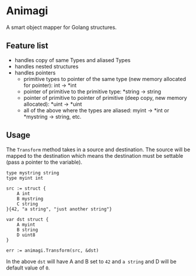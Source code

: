 # Animagi

A smart object mapper for Golang structures.

## Feature list
- handles copy of same Types and aliased Types
- handles nested structures
- handles pointers
    - primitive types to pointer of the same type (new memory allocated for pointer): int -> *int
    - pointer of primitive to the primitive type: *string -> string
    - pointer of primitive to pointer of primitive (deep copy, new memory allocated): *uint -> *uint
    - all of the above where the types are aliased: myint -> *int or *mystring -> string, etc.

## Usage

The `Transform` method takes in a source and destination.  The source will be mapped to the destination which means the destination must be settable (pass a pointer to the variable).

```golang
type mystring string
type myint int

src := struct {
    A int
    B mystring
    C string
}{42, "a string", "just another string"}

var dst struct {
    A myint
    B string
    D uint8
}

err := animagi.Transform(src, &dst)
```
In the above `dst` will have A and B set to `42` and `a string` and D will be default value of `0`.